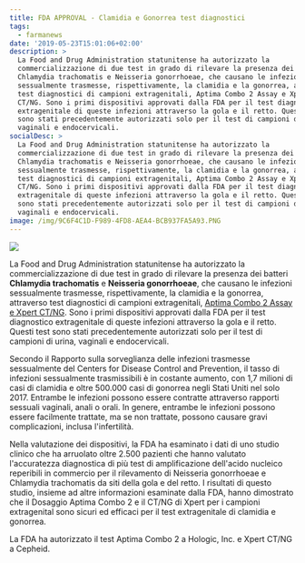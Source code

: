 ```yaml
---
title: FDA APPROVAL - Clamidia e Gonorrea test diagnostici
tags:
  - farmanews
date: '2019-05-23T15:01:06+02:00'
description: >
  La Food and Drug Administration statunitense ha autorizzato la
  commercializzazione di due test in grado di rilevare la presenza dei batteri
  Chlamydia trachomatis e Neisseria gonorrhoeae, che causano le infezioni
  sessualmente trasmesse, rispettivamente, la clamidia e la gonorrea, attraverso
  test diagnostici di campioni extragenitali, Aptima Combo 2 Assay e Xpert
  CT/NG. Sono i primi dispositivi approvati dalla FDA per il test diagnostico
  extragenitale di queste infezioni attraverso la gola e il retto. Questi test
  sono stati precedentemente autorizzati solo per il test di campioni di urina,
  vaginali e endocervicali.
socialDesc: >
  La Food and Drug Administration statunitense ha autorizzato la
  commercializzazione di due test in grado di rilevare la presenza dei batteri
  Chlamydia trachomatis e Neisseria gonorrhoeae, che causano le infezioni
  sessualmente trasmesse, rispettivamente, la clamidia e la gonorrea, attraverso
  test diagnostici di campioni extragenitali, Aptima Combo 2 Assay e Xpert
  CT/NG. Sono i primi dispositivi approvati dalla FDA per il test diagnostico
  extragenitale di queste infezioni attraverso la gola e il retto. Questi test
  sono stati precedentemente autorizzati solo per il test di campioni di urina,
  vaginali e endocervicali.
image: /img/9C6F4C1D-F989-4FD8-AEA4-BCB937FA5A93.PNG
---
```

![](/img/9C6F4C1D-F989-4FD8-AEA4-BCB937FA5A93.PNG)

La Food and Drug Administration statunitense ha autorizzato la commercializzazione di due test in grado di rilevare la presenza dei batteri **Chlamydia trachomatis** e **Neisseria gonorrhoeae**, che causano le infezioni sessualmente trasmesse, rispettivamente, la clamidia e la gonorrea, attraverso test diagnostici di campioni extragenitali, [Aptima Combo 2 Assay e Xpert CT/NG](https://www.fda.gov/news-events/press-announcements/fda-clears-first-diagnostic-tests-extragenital-testing-chlamydia-and-gonorrhea). Sono i primi dispositivi approvati dalla FDA per il test diagnostico extragenitale di queste infezioni attraverso la gola e il retto. Questi test sono stati precedentemente autorizzati solo per il test di campioni di urina, vaginali e endocervicali.

Secondo il Rapporto sulla sorveglianza delle infezioni trasmesse sessualmente del Centers for Disease Control and Prevention, il tasso di infezioni sessualmente trasmissibili è in costante aumento, con 1,7 milioni di casi di clamidia e oltre 500.000 casi di gonorrea negli Stati Uniti nel solo 2017. Entrambe le infezioni possono essere contratte attraverso rapporti sessuali vaginali, anali o orali. In genere, entrambe le infezioni possono essere facilmente trattate, ma se non trattate, possono causare gravi complicazioni, inclusa l'infertilità.

Nella valutazione dei dispositivi, la FDA ha esaminato i dati di uno studio clinico che ha arruolato oltre 2.500 pazienti che hanno valutato l'accuratezza diagnostica di più test di amplificazione dell'acido nucleico reperibili in commercio per il rilevamento di Neisseria gonorrhoeae e Chlamydia trachomatis da siti della gola e del retto. I risultati di questo studio, insieme ad altre informazioni esaminate dalla FDA, hanno dimostrato che il Dosaggio Aptima Combo 2 e il CT/NG di Xpert per i campioni extragenital sono sicuri ed efficaci per il test extragenitale di clamidia e gonorrea.

La FDA ha autorizzato il test Aptima Combo 2 a Hologic, Inc. e Xpert CT/NG a Cepheid.
